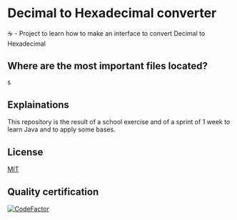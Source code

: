 # Decimal to Hexadecimal converter
☕️ - Project to learn how to make an interface to convert Decimal to Hexadecimal

## Where are the most important files located?

```bash
$ 
```

## Explainations 
This repository is the result of a school exercise and of a sprint of 1 week to learn Java and to apply some bases.

## License
[MIT](https://choosealicense.com/licenses/mit/)

## Quality certification
[![CodeFactor](https://www.codefactor.io/repository/github/CodingFactory-Repos/JavaFX-Decimal-to-Binary/badge)](https://www.codefactor.io/repository/github/CodingFactory-Repos/JavaFX-Decimal-to-Binary)
